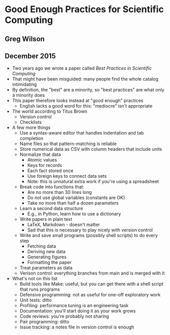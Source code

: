 ---
---
# Good Enough Practices for Scientific Computing

## Greg Wilson

## December 2015

* Two years ago we wrote a paper called *Best Practices in Scientific Computing*
* That might have been misguided: many people find the whole catalog intimidating
* By definition, the "best" are a minority, so "best practices" are what only a minority does
* This paper therefore looks instead at "good enough" practices
  * English lacks a good word for this: "mediocre" isn't appropriate
* The world according to Titus Brown
  * Version control
  * Checklists
* A few more things
  * Use a syntax-aware editor that handles indentation and tab completion
  * Name files so that pattern-matching is reliable
  * Store numerical data as CSV with column headers that include units
  * Normalize that data
    * Atomic values
    * Keys for records
    * Each fact stored once
    * Use foreign keys to connect data sets
    * Note: this is unnatural extra work if you're using a spreadsheet
  * Break code into functions that:
    * Are no more than 30 lines long
    * Do not use global variables (constants are OK)
    * Take no more than half a dozen parameters
  * Learn a second data structure
    * E.g., in Python, learn how to use a dictionary
  * Write papers in plain text
    * LaTeX, Markdown - doesn't matter
    * Sad that this is necessary to play nicely with version control
  * Write and save small programs (possibly shell scripts) to do every step
    * Fetching data
    * Deriving new data
    * Generating figures
    * Formatting the paper
  * Treat parameters as data
  * Verison control: everything branches from main and is merged with it
* What's not on this list
  * Build tools like Make: useful, but you can get there with a shell script that runs programs
  * Defensive programming: not as useful for one-off exploratory work
  * Unit tests: ditto
  * Profiling: performance tuning is an engineering task
  * Documentation: you'll start doing it as your work grows
  * Code reviews: you're probably not sharing
  * Pair programming: ditto
  * Issue tracking: a notes file in version control is enough
